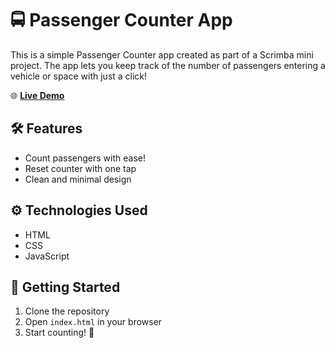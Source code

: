 
# 🚍 Passenger Counter App

This is a simple Passenger Counter app created as part of a Scrimba mini project. The app lets you keep track of the number of passengers entering a vehicle or space with just a click!

🌐 **[Live Demo](#)**

## 🛠️ Features

- Count passengers with ease!
- Reset counter with one tap
- Clean and minimal design

## ⚙️ Technologies Used

- HTML
- CSS
- JavaScript

## 🚀 Getting Started

1. Clone the repository
2. Open `index.html` in your browser
3. Start counting! 🎉
